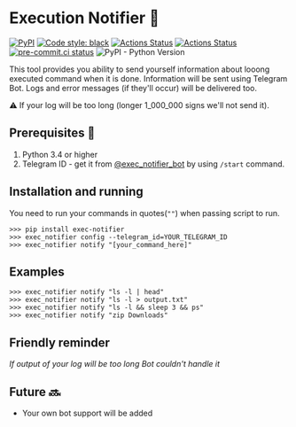 # Execution Notifier :speech_balloon:
[![PyPI](https://img.shields.io/pypi/v/exec-notifier)](https://pypi.org/project/exec-notifier/)
[![Code style: black](https://img.shields.io/badge/code%20style-black-000000.svg)](https://github.com/psf/black)
[![Actions Status](https://github.com/tikerlade/exec-notifier/workflows/Deploy%20Bot/badge.svg)](https://github.com/tikerlade/exec-notifier/actions/)
[![Actions Status](https://github.com/tikerlade/exec-notifier/workflows/Release%20to%20PyPI/badge.svg)](https://github.com/tikerlade/exec-notifier/actions/)
[![pre-commit.ci status](https://results.pre-commit.ci/badge/github/tikerlade/exec-notifier/master.svg)](https://results.pre-commit.ci/latest/github/tikerlade/exec-notifier/master)
![PyPI - Python Version](https://img.shields.io/pypi/pyversions/exec-notifier)

This tool provides you ability to send yourself information about looong executed command when it is done. Information will be sent using Telegram Bot. Logs and error messages (if they'll occur) will be delivered too.

:warning: If your log will be too long (longer 1_000_000 signs we'll not send it).

## Prerequisites :bookmark_tabs:

1. Python 3.4 or higher
2. Telegram ID - get it from [@exec_notifier_bot](https://telegram.me/exec_notifier_bot) by using `/start` command.

## Installation and running
You need to run your commands in quotes(`""`) when passing script to run.

```shell
>>> pip install exec-notifier
>>> exec_notifier config --telegram_id=YOUR_TELEGRAM_ID
>>> exec_notifier notify "[your_command_here]"
```

## Examples

```shell
>>> exec_notifier notify "ls -l | head"
>>> exec_notifier notify "ls -l > output.txt"
>>> exec_notifier notify "ls -l && sleep 3 && ps"
>>> exec_notifier notify "zip Downloads"
```


## Friendly reminder
_If output of your log will be too long Bot couldn't handle it_


## Future :soon:
* Your own bot support will be added
